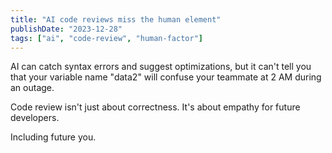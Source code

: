 ```yaml
---
title: "AI code reviews miss the human element"
publishDate: "2023-12-28"
tags: ["ai", "code-review", "human-factor"]
---
```


AI can catch syntax errors and suggest optimizations, but it can't tell you that your variable name "data2" will confuse your teammate at 2 AM during an outage.

Code review isn't just about correctness. It's about empathy for future developers.

Including future you.